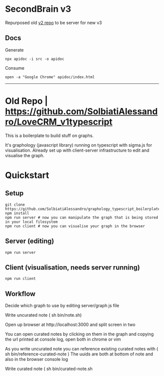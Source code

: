 # SecondBrain v3

Repurposed old [v2 repo](https://github.com/SolbiatiAlessandro/LoveCRM_v1typescript) to be server for new v3

## Docs
Generate 
```
npx apidoc -i src -o apidoc
```

Consume
```
open -a "Google Chrome" apidoc/index.html
```

----

# Old Repo | https://github.com/SolbiatiAlessandro/LoveCRM_v1typescript

This is a boilerplate to build stuff on graphs.

It's graphology (javascript library) running on typescript with sigma.js for visualisation.
Already set up with client-server infrastructure to edit and visualise the graph.

# Quickstart

## Setup
```
git clone https://github.com/SolbiatiAlessandro/graphology_typescript_boilerplate
npm install
npm run server # now you can manipulate the graph that is being stored in your local filesystem
npm run client # now you can visualise your graph in the browser
```

## Server (editing)
```
npm run server
```

## Client (visualisation, needs server running)
```
npm run client
```

## Workflow

Decide which graph to use by editing server/graph js file

Write uncurated note ( sh bin/note.sh)

Open up browser at http://localhost:3000 and split screen in two

You can open curated notes by clicking on them in the graph and copying the url printed at console log, open both in chrome or vim

As you write uncurated note you can reference existing curated notes with ( sh bin/reference-curated-note <uncurated-note-uuid> <curated-note-uuid> ) The uuids are both at bottom of note and also in the browser console log

Write curated note ( sh bin/curated-note.sh <title> <parent-uuid>)
